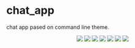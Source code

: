 # chat\_app

chat app pased on command line theme.
<style>
    img{
        width ="300"
    }
</style>
<p align="center">
  <img src="screenshots/00-NoAuth.jpg">
  <img src="screenshots/01-Auth.jpg"  >
  <img src="screenshots/02-Auth2.jpg" >
  <img src="screenshots/03-Home.jpg"  >
  <img src="screenshots/04-Join.jpg"  >
  <img src="screenshots/05-Room.jpg"  >
  <img src="screenshots/06-Chat.jpg"  >
</p>
